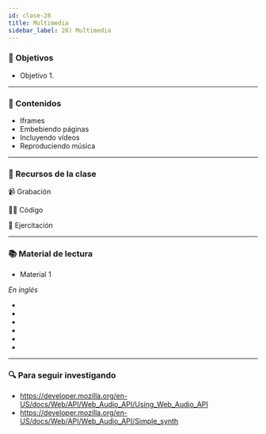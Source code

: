 ```yaml
---
id: clase-28
title: Multimedia
sidebar_label: 28) Multimedia
---
```


### 🏁 Objetivos

- Objetivo 1.

---

### 📝 Contenidos

- Iframes
- Embebiendo páginas
- Incluyendo vídeos
- Reproduciendo música

---

### 🚀 Recursos de la clase

📹 Grabación

👩‍💻 Código

💪 Ejercitación

---

### 📚 Material de lectura

- Material 1

_En inglés_

- [](https://developer.mozilla.org/en-US/docs/Web/HTML/Element/video)
- [](https://developer.mozilla.org/en-US/docs/Web/HTML/Element/audio)
- [](https://developer.mozilla.org/en-US/docs/Web/HTML/Element/iframe)
- [](https://developer.mozilla.org/en-US/docs/Learn/JavaScript/Client-side_web_APIs/Video_and_audio_APIs)
- [](https://developer.mozilla.org/en-US/docs/Learn/HTML/Multimedia_and_embedding/Video_and_audio_content)
- [](https://developer.mozilla.org/en-US/docs/Learn/HTML/Multimedia_and_embedding/Other_embedding_technologies)

---

### 🔍 Para seguir investigando

- https://developer.mozilla.org/en-US/docs/Web/API/Web_Audio_API/Using_Web_Audio_API
- https://developer.mozilla.org/en-US/docs/Web/API/Web_Audio_API/Simple_synth
